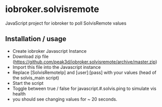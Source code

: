 # iobroker.solvisremote
JavaScript project for iobroker to poll SolvisRemote values

## Installation / usage

- Create iobroker Javascript Instance
- Download zip file (https://github.com/peak3d/iobroker.solvisremote/archive/master.zip)
- Import this file into the Javascript instance
- Replace [SolvisRemoteIp] and [user]:[pass] with your values (head of the solvis_main script)
- Start the script
- Toggle between true / false for javascript.#.solvis.ping to simulate vis health
- you should see changing values for ~ 20 seconds.
